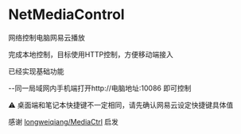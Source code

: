 # NetMediaControl
网络控制电脑网易云播放

完成本地控制，目标使用HTTP控制，方便移动端接入

已经实现基础功能

--同一局域网内手机端打开http://电脑地址:10086 即可控制

⚠ 桌面端和笔记本快捷键不一定相同，请先确认网易云设定快捷键具体值

感谢 [longweiqiang/MediaCtrl](https://github.com/longweiqiang/MediaCtrl) 启发
